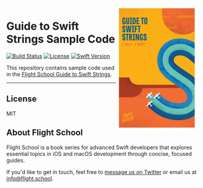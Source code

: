 <a href="https://flight.school/books/strings">
    <img src="cover.jpg" alt="Flight School Guide to Swift Strings Cover" title="Flight School Guide to Swift Strings" width="216" height="332" align="right">
</a>

# Guide to Swift Strings Sample Code

[![Build Status][build status badge]][build status]
[![License][license badge]][license]
[![Swift Version][swift version badge]][swift version]

This repository contains sample code used in the
[Flight School Guide to Swift Strings](https://flight.school/books/strings).

---

## License

MIT

## About Flight School

Flight School is a book series for advanced Swift developers
that explores essential topics in iOS and macOS development
through concise, focused guides.

If you'd like to get in touch,
feel free to [message us on Twitter](https://twitter.com/flightdotschool)
or email us at <info@flight.school>.

[build status]: https://travis-ci.org/Flight-School/Guide-to-Swift-Strings-Sample-Code
[build status badge]: https://api.travis-ci.com/Flight-School/Guide-to-Swift-Strings-Sample-Code.svg?branch=master
[license]: http://img.shields.io/badge/license-MIT-blue.svg?style=flat
[license badge]: http://img.shields.io/badge/license-MIT-blue.svg?style=flat
[swift version]: https://swift.org/download/
[swift version badge]: http://img.shields.io/badge/swift%20version-5.0-orange.svg?style=flat
